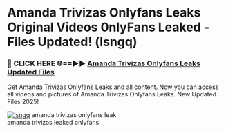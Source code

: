 # Amanda Trivizas Onlyfans Leaks Original Videos 0nlyFans Leaked - Files Updated! (lsngq)

<h3>🔴 CLICK HERE 🌐==►► <a href="https://tinyurl.com/2jnfzry5" rel="nofollow">Amanda Trivizas Onlyfans Leaks Updated Files</a></h3>

Get Amanda Trivizas Onlyfans Leaks and all content. Now you can access all videos and pictures of Amanda Trivizas Onlyfans Leaks. New Updated Files 2025!

[![lsngq](https://i.imgur.com/GyGTBgg.gif)](https://tinyurl.com/2jnfzry5)
amanda trivizas onlyfans leak<br>
amanda trivizas leaked onlyfans